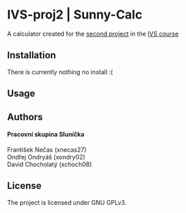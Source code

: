 # IVS-proj2 | Sunny-Calc

A calculator created for the [second project](http://ivs.fit.vutbr.cz/projekt-2_tymova_spoluprace2019-20.html) in the [IVS course](https://www.fit.vut.cz/study/course/13372/.en)

## Installation

There is currently nothing no install :(

## Usage

## Authors
#### Pracovní skupina Sluníčka
František Nečas (xnecas27) \
Ondřej Ondryáš (xondry02) \
David Chocholatý (xchoch08)

## License

The project is licensed under GNU GPLv3.
